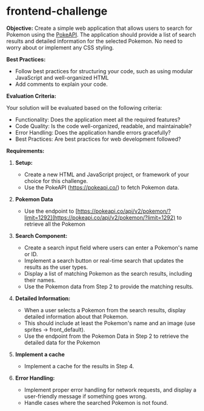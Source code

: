 # frontend-challenge

**Objective:** Create a simple web application that allows users to search for Pokemon using the [PokeAPI](https://pokeapi.co/). The application should provide a list of search results and detailed information for the selected Pokemon. No need to worry about or implement any CSS styling.

**Best Practices:**
   - Follow best practices for structuring your code, such as using modular JavaScript and well-organized HTML
   - Add comments to explain your code.

**Evaluation Criteria:**

Your solution will be evaluated based on the following criteria:

- Functionality: Does the application meet all the required features?
- Code Quality: Is the code well-organized, readable, and maintainable?
- Error Handling: Does the application handle errors gracefully?
- Best Practices: Are best practices for web development followed?

**Requirements:**

1. **Setup:**
   - Create a new HTML and JavaScript project, or framework of your choice for this challenge.
   - Use the PokeAPI (https://pokeapi.co/) to fetch Pokemon data.

2. **Pokemon Data**
   - Use the endpoint to [https://pokeapi.co/api/v2/pokemon/?limit=1292](https://pokeapi.co/api/v2/pokemon/?limit=1292) to retrieve all the Pokemon

3. **Search Component:**
   - Create a search input field where users can enter a Pokemon's name or ID.
   - Implement a search button or real-time search that updates the results as the user types.
   - Display a list of matching Pokemon as the search results, including their names.
   - Use the Pokemon data from Step 2 to provide the matching results.

4. **Detailed Information:**
   - When a user selects a Pokemon from the search results, display detailed information about that Pokemon.
   - This should include at least the Pokemon's name and an image (use sprites -> front_default).
   - Use the endpoint from the Pokemon Data in Step 2 to retrieve the detailed data for the Pokemon

5. **Implement a cache**
   - Implement a cache for the results in Step 4.

6. **Error Handling:**
   - Implement proper error handling for network requests, and display a user-friendly message if something goes wrong.
   - Handle cases where the searched Pokemon is not found.
